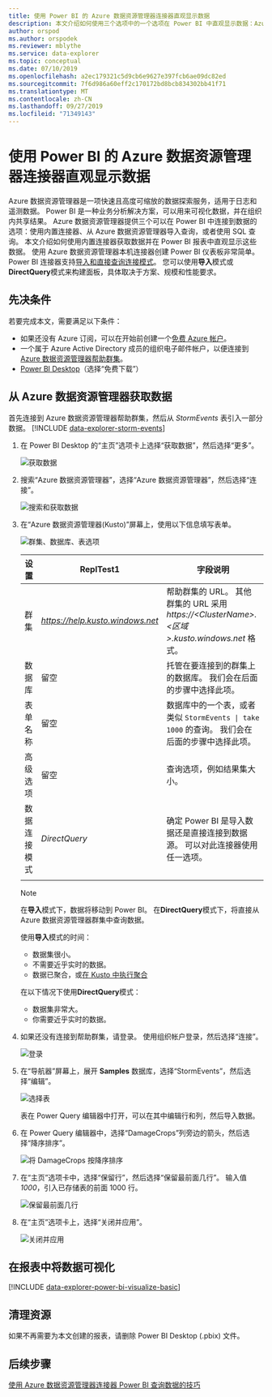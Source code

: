```yaml
---
title: 使用 Power BI 的 Azure 数据资源管理器连接器直观显示数据
description: 本文介绍如何使用三个选项中的一个选项在 Power BI 中直观显示数据：Azure 数据资源管理器的 Power BI 连接器。
author: orspod
ms.author: orspodek
ms.reviewer: mblythe
ms.service: data-explorer
ms.topic: conceptual
ms.date: 07/10/2019
ms.openlocfilehash: a2ec179321c5d9cb6e9627e397fcb6ae09dc82ed
ms.sourcegitcommit: 7f6d986a60eff2c170172bd8bcb834302bb41f71
ms.translationtype: MT
ms.contentlocale: zh-CN
ms.lasthandoff: 09/27/2019
ms.locfileid: "71349143"
---
```

# <a name="visualize-data-using-the-azure-data-explorer-connector-for-power-bi"></a>使用 Power BI 的 Azure 数据资源管理器连接器直观显示数据

Azure 数据资源管理器是一项快速且高度可缩放的数据探索服务，适用于日志和遥测数据。 Power BI 是一种业务分析解决方案，可以用来可视化数据，并在组织内共享结果。 Azure 数据资源管理器提供三个可以在 Power BI 中连接到数据的选项：使用内置连接器、从 Azure 数据资源管理器导入查询，或者使用 SQL 查询。 本文介绍如何使用内置连接器获取数据并在 Power BI 报表中直观显示这些数据。 使用 Azure 数据资源管理器本机连接器创建 Power BI 仪表板非常简单。 Power BI 连接器支持[导入和直接查询连接模式](https://docs.microsoft.com/power-bi/desktop-directquery-about)。 您可以使用**导入**模式或**DirectQuery**模式来构建面板，具体取决于方案、规模和性能要求。 

## <a name="prerequisites"></a>先决条件

若要完成本文，需要满足以下条件：

* 如果还没有 Azure 订阅，可以在开始前创建一个[免费 Azure 帐户](https://azure.microsoft.com/free/)。
* 一个属于 Azure Active Directory 成员的组织电子邮件帐户，以便连接到 [Azure 数据资源管理器帮助群集](https://dataexplorer.azure.com/clusters/help/databases/samples)。
* [Power BI Desktop](https://powerbi.microsoft.com/get-started/)（选择“免费下载”）

## <a name="get-data-from-azure-data-explorer"></a>从 Azure 数据资源管理器获取数据

首先连接到 Azure 数据资源管理器帮助群集，然后从 *StormEvents* 表引入一部分数据。 [!INCLUDE [data-explorer-storm-events](../../includes/data-explorer-storm-events.md)]

1. 在 Power BI Desktop 的“主页”选项卡上选择“获取数据”，然后选择“更多”。

    ![获取数据](media/power-bi-connector/get-data-more.png)

1. 搜索“Azure 数据资源管理器”，选择“Azure 数据资源管理器”，然后选择“连接”。

    ![搜索和获取数据](media/power-bi-connector/search-get-data.png)

1. 在“Azure 数据资源管理器(Kusto)”屏幕上，使用以下信息填写表单。

    ![群集、数据库、表选项](media/power-bi-connector/cluster-database-table.png)

    **设置** | **ReplTest1** | **字段说明**
    |---|---|---|
    | 群集 | *https://help.kusto.windows.net* | 帮助群集的 URL。 其他群集的 URL 采用 *https://\<ClusterName\>.\<区域\>.kusto.windows.net* 格式。 |
    | 数据库 | 留空 | 托管在要连接到的群集上的数据库。 我们会在后面的步骤中选择此项。 |
    | 表单名称 | 留空 | 数据库中的一个表，或者类似 <code>StormEvents \| take 1000</code> 的查询。 我们会在后面的步骤中选择此项。 |
    | 高级选项 | 留空 | 查询选项，例如结果集大小。 |
    | 数据连接模式 | *DirectQuery* | 确定 Power BI 是导入数据还是直接连接到数据源。 可以对此连接器使用任一选项。 |
    | | | |
    
    > [!NOTE]
    > 在**导入**模式下，数据将移动到 Power BI。 在**DirectQuery**模式下，将直接从 Azure 数据资源管理器群集中查询数据。
    >
    > 使用**导入**模式的时间：
    > * 数据集很小。
    > * 不需要近乎实时的数据。 
    > * 数据已聚合，或[在 Kusto 中执行聚合](/azure/kusto/query/summarizeoperator#list-of-aggregation-functions)    
    >
    > 在以下情况下使用**DirectQuery**模式：
    > * 数据集非常大。 
    > * 你需要近乎实时的数据。   

1. 如果还没有连接到帮助群集，请登录。 使用组织帐户登录，然后选择“连接”。

    ![登录](media/power-bi-connector/sign-in.png)

1. 在“导航器”屏幕上，展开 **Samples** 数据库，选择“StormEvents”，然后选择“编辑”。

    ![选择表](media/power-bi-connector/select-table.png)

    表在 Power Query 编辑器中打开，可以在其中编辑行和列，然后导入数据。

1. 在 Power Query 编辑器中，选择“DamageCrops”列旁边的箭头，然后选择“降序排序”。

    ![将 DamageCrops 按降序排序](media/power-bi-connector/sort-descending.png)

1. 在“主页”选项卡中，选择“保留行”，然后选择“保留最前面几行”。 输入值 *1000*，引入已存储表的前面 1000 行。

    ![保留最前面几行](media/power-bi-connector/keep-top-rows.png)

1. 在“主页”选项卡上，选择“关闭并应用”。

    ![关闭并应用](media/power-bi-connector/close-apply.png)

## <a name="visualize-data-in-a-report"></a>在报表中将数据可视化

[!INCLUDE [data-explorer-power-bi-visualize-basic](../../includes/data-explorer-power-bi-visualize-basic.md)]

## <a name="clean-up-resources"></a>清理资源

如果不再需要为本文创建的报表，请删除 Power BI Desktop (.pbix) 文件。

## <a name="next-steps"></a>后续步骤

[使用 Azure 数据资源管理器连接器 Power BI 查询数据的技巧](power-bi-best-practices.md#tips-for-using-the-azure-data-explorer-connector-for-power-bi-to-query-data)
